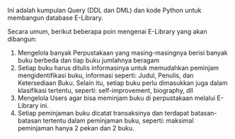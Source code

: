 Ini adalah kumpulan Query (DDL dan DML) dan kode Python untuk membangun database E-Library.

Secara umum, berikut beberapa poin mengenai E-Library yang akan dibangun:
1. Mengelola banyak Perpustakaan yang masing-masingnya berisi banyak buku berbeda dan tiap buku jumlahnya beragam
2. Setiap buku harus ditulis informasinya untuk memudahkan peminjam mengidentifikasi buku, informasi seperti: Judul, Penulis, dan Ketersediaan Buku. Selain itu, setiap buku perlu dimasukkan juga dalam klasifikasi tertentu, seperti: self-improvement, biography, dll
3. Mengelola Users agar bisa meminjam buku di perpustakaan melalui E-Library ini.
4. Setiap peminjaman buku dicatat transaksinya dan terdapat batasan-batasan tertentu dalam peminjaman buku, seperti: maksimal peminjaman hanya 2 pekan dan 2 buku.
